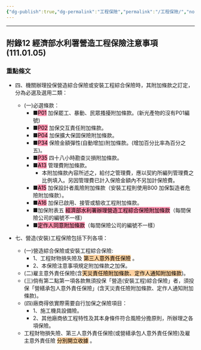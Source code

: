 ```yaml
---
{"dg-publish":true,"dg-permalink":"工程保險","permalink":"/工程保險/","noteIcon":""}
---
```



---
## 附錄12 經濟部水利署營造工程保險注意事項(111.01.05)

### 重點條文
- 四、機關辦理投保營造綜合保險或安裝工程綜合保險時，其附加條款之訂定，分為必選及選用二類：
	- (一)必選條款：
		- ■<mark style="background: #FF5582A6;">P01</mark> 加保罷工、暴動、民眾搔擾附加條款。(新光產物的沒有P01編號)
		- ■<mark style="background: #FF5582A6;">P02</mark> 加保交互責任附加條款。
		- ■<mark style="background: #FF5582A6;">P04</mark> 加保擴大保固保險附加條款。
		- ■<mark style="background: #FF5582A6;">P34</mark> 保險金額彈性(自動增加)附加條款。(增加百分比率為百分之五)。
		- ■<mark style="background: #FF5582A6;">P35</mark> 四十八小時勘查災損附加條款。
		- ■<mark style="background: #FF5582A6;">A13</mark> 管理費附加條款。
			- 本附加條款內容所述之，給付之管理費，應以契約所編列管理費之比例填入。另因管理費已計入保險金額內不另加計保險費。
		- ■<mark style="background: #FF5582A6;">A15</mark> 加保設計者風險附加條款（安裝工程則使用B00 加保製造者危險附加條款）。
		- ■<mark style="background: #FF5582A6;">A16</mark> 加保已啟用、接管或驗收工程附加條款。
		- ■加保附表五 <mark style="background: #FF5582A6;">經濟部水利署辦理營造工程綜合保險附加條款</mark>（每間保險公司的編號不一樣）
		- ■<mark style="background: #FF5582A6;">定作人同意附加條款</mark>（每間保險公司的編號不一樣）

- 七、營造(安裝)工程保險包括下列各項：
	- (一)營造綜合保險或安裝工程綜合保險:
		- 1、工程財物損失險及 <mark style="background: #FFB86CA6;">第三人意外責任保險</mark> 。
		- 2、本保險注意事項規定附加條款之加保。
	- (二)雇主意外責任保險(含<mark style="background: #FFB86CA6;">天災責任險附加條款、定作人通知附加條款</mark>)。
	- (三)倘有第二點第一項各款無須投保「營造(安裝工程)綜合保險」者，須投保「營繕承包人意外責任保險」(含天災責任險附加條款、定作人通知附加條款)。
	- (四)廠商得依實際需要自行加保之保險項目：
		- 1、施工機具設備險。
		- 2、其他廠商依工程特性及其本身條件符合風險分擔原則，所辦理之各項保險。
	- 工程財物損失險、第三人意外責任保險(或營繕承包人意外責任保險)及雇主意外責任險 <mark style="background: #FFB86CA6;">分別開立收據</mark> 。
